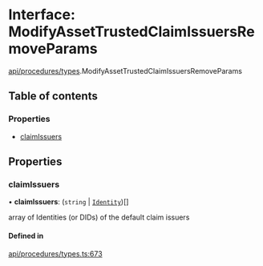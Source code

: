 # Interface: ModifyAssetTrustedClaimIssuersRemoveParams

[api/procedures/types](../wiki/api.procedures.types).ModifyAssetTrustedClaimIssuersRemoveParams

## Table of contents

### Properties

- [claimIssuers](../wiki/api.procedures.types.ModifyAssetTrustedClaimIssuersRemoveParams#claimissuers)

## Properties

### claimIssuers

• **claimIssuers**: (`string` \| [`Identity`](../wiki/api.entities.Identity.Identity))[]

array of Identities (or DIDs) of the default claim issuers

#### Defined in

[api/procedures/types.ts:673](https://github.com/PolymeshAssociation/polymesh-sdk/blob/2d3ac2ae/src/api/procedures/types.ts#L673)
